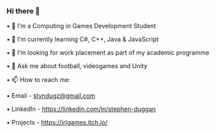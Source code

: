 ### Hi there 👋



•	🔭 I’m a Computing in Games Development Student

•	🌱 I’m currently learning C#, C++, Java & JavaScript

•	👯 I’m looking for work placement as part of my academic programme

•	💬 Ask me about football, videogames and Unity


•	📫 How to reach me:

•	Email - stvndugz@gmail.com

•	LinkedIn - https://linkedin.com/in/stephen-duggan

•	Projects - https://irlgames.itch.io/


